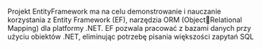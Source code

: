 Projekt EntityFramework ma na celu demonstrowanie i nauczanie
korzystania z Entity Framework (EF), narzędzia ORM (ObjectRelational Mapping) dla platformy .NET. EF pozwala pracować z
bazami danych przy użyciu obiektów .NET, eliminując potrzebę
pisania większości zapytań SQL
